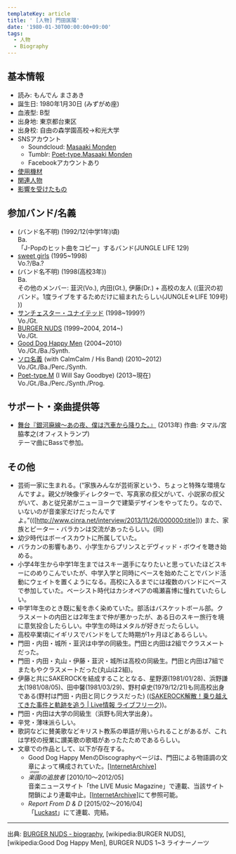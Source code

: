 ```yaml
---
templateKey: article
title: ' [人物] 門田匡陽'
date: '1980-01-30T00:00:00+09:00'
tags:
  - 人物
  - Biography
---
```

## 基本情報

* 読み: もんでん まさあき
* 誕生日: 1980年1月30日 (みずがめ座)
* 血液型: B型
* 出身地: 東京都台東区
* 出身校: 自由の森学園高校→和光大学
* SNSアカウント
  * Soundcloud: [Masaaki Monden](https://soundcloud.com/masaaki-monden)
  * Tumblr: [Poet-type.Masaaki Monden](http://masaakimonden.tumblr.com)
  * Facebookアカウントあり
* [使用機材](http://monden-info.hatenablog.com/entry/equip%3Amonden)
* [関連人物](http://monden-info.hatenablog.com/entry/2016/03/10/000000)
* [影響を受けたもの](http://monden-info.hatenablog.com/entry/2016/03/15/000000)

## 参加バンド/名義

* (バンド名不明) (1992/12(中学1年)頃)<br>
  Ba.<br>
  「J-Popのヒット曲をコピー」するバンド(JUNGLE LIFE 129)
* [sweet girls](http://monden-info.hatenablog.com/entry/band:sweetgirls) (1995~1998)<br>
  Vo.?/Ba.?
* (バンド名不明) (1998(高校3年))<br>
  Ba.<br>
  その他のメンバー: 韮沢(Vo.), 内田(Gt.), 伊藤(Dr.) + 高校の友人 ((韮沢の初バンド。1度ライブをするためだけに組まれたらしい(JUNGLE☆LIFE 109号) ))
* [サンチェスター・ユナイテッド](http://monden-info.hatenablog.com/entry/band:sunchester) (1998~1999?)<br>
  Vo./Gt.
* [BURGER NUDS](http://monden-info.hatenablog.com/entry/band:burger) (1999~2004, 2014~)<br>
  Vo./Gt.
* [Good Dog Happy Men](http://monden-info.hatenablog.com/entry/band:GDHM) (2004~2010)<br>
  Vo./Gt./Ba./Synth.
* [ソロ名義](http://monden-info.hatenablog.com/entry/band:solo) (with CalmCalm / His Band) (2010~2012)<br>
  Vo./Gt./Ba./Perc./Synth.
* [Poet-type.M](http://monden-info.hatenablog.com/entry/band:PtM) (I Will Say Goodbye) (2013~現在)<br>
  Vo./Gt./Ba./Perc./Synth./Prog.

## サポート・楽曲提供等

* [舞台『銀河廃線〜あの夜、僕は汽車から降りた。』](http://gingahaisen.tetrachromat.net/) (2013年) 作曲: タマル/宮脇孝之(オフィストランプ)<br>
  テーマ曲にBassで参加。

## その他

* 芸術一家に生まれる。(<q>家族みんなが芸術家という、ちょっと特殊な環境なんですよ。親父が映像ディレクターで、写真家の叔父がいて、小説家の叔父がいて、あと従兄弟がニューヨークで建築デザインをやってたり。なので、いないのが音楽家だけだったんですよ。</q>(([http://www.cinra.net/interview/2013/11/26/000000:title])) また、家族とピーター・バラカンは交流があったらしい。(同)
* 幼少時代はボーイスカウトに所属していた。
* バラカンの影響もあり、小学生からプリンスとデヴィッド・ボウイを聴き始める。
* 小学4年生から中学1年生まではスキー選手になりたいと思っていたほどスキーにのめりこんでいたが、中学入学と同時にベースを始めたことでバンド活動にウェイトを置くようになる。高校に入るまでには複数のバンドにベースで参加していた。ベーシスト時代はカシオペアの鳴瀬喜博に憧れていたらしい。
* 中学1年生のとき既に髪を赤く染めていた。部活はバスケットボール部。クラスメートの内田とは2年生まで仲が悪かったが、ある日のスキー旅行を境に意気投合したらしい。中学生の時はメタルが好きだったらしい。
* 高校卒業頃にイギリスでバンドをしてた時期が1ヶ月ほどあるらしい。
* 門田・内田・城所・韮沢は中学の同級生。門田と内田は2組でクラスメートだった。
* 門田・内田・丸山・伊藤・韮沢・城所は高校の同級生。門田と内田は7組でまたもやクラスメートだった(丸山は2組)。
* 伊藤と共にSAKEROCKを結成することとなる、星野源(1981/01/28)、浜野謙太(1981/08/05)、田中馨(1981/03/29)、野村卓史(1979/12/21)も同高校出身である(野村は門田・内田と同じクラスだった) (([SAKEROCK解散！乗り越えてきた事件と軌跡を追う | Live情報 ライブフリーク](http://ticketcamp.net/live-blog/sakerock-kaisan/)))。
* 門田・内田は大学の同級生（浜野も同大学出身）。
* 辛党・薄味派らしい。
* 歌詞などに賛美歌などキリスト教系の単語が用いられることがあるが、これは学校の授業に讃美歌の歌唱があったたためであるらしい。
* 文章での作品として、以下が存在する。
  * Good Dog Happy MenのDiscographyページは、門田による物語調の文章によって構成されていた。[\[InternetArchive\]](http://web.archive.org/web/20071128055338/http://www.gooddoghappymen.com/story.html)
  * *<ruby>楽園<rt>utopia</rt></ruby>の追放者* [2010/10～2012/05]<br>
    音楽ニュースサイト「the LIVE Music Magazine」で連載、当該サイト閉鎖により連載中止。[\[InternetArchive\]](http://web.archive.org/web/20120615080219/http://www.thelivemusic.jp/serial/utopia/)にて参照可能。
  * *Report From D & D* [2015/02～2016/04]<br>
    「[Luckast](http://luckast.com/)」にて連載、完結。

---

出典: [BURGER NUDS - biography](http://web.archive.org/web/20021009021302/http://burgernuds.com/04_bio/index.html), [wikipedia:BURGER NUDS], [wikipedia:Good Dog Happy Men], BURGER NUDS 1~3 ライナーノーツ
